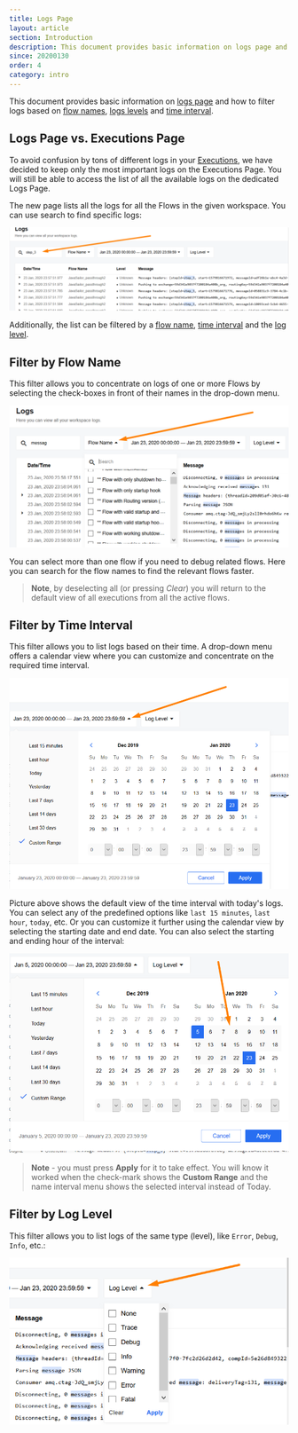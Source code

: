 ```yaml
---
title: Logs Page
layout: article
section: Introduction
description: This document provides basic information on logs page and how to filter logs based on flow names, logs levels and time interval.
since: 20200130
order: 4
category: intro
---
```


This document provides basic information on [logs page](#logs-page-vs-executions-page) and how to filter logs based on [flow names](#flow-name), [logs levels](#log-level) and [time interval](#time-interval).

## Logs Page vs. Executions Page

To avoid confusion by tons of different logs in your [Executions](executions),
we have decided to keep only the most important logs on the Executions Page.
You will still be able to access the list of all the available logs on the dedicated
Logs Page.

The new page lists all the logs for all the Flows in the given workspace.
You can use search to find specific logs:

![Time interval default view](/assets/img/getting-started/logs-page/search-logs.png)

Additionally, the list can be filtered by a [flow name](#filter-by-flow-name),
[time interval](#filter-by-time-interval) and the [log level](#filter-by-log-level).

## Filter by Flow Name

This filter allows you to concentrate on logs of one or more Flows by selecting
the check-boxes in front of their names in the drop-down menu.

![Flow name logs filtering](/assets/img/getting-started/logs-page/filter-by-flow.png)

You can select more than one flow if you need to debug related flows.
Here you can search for the flow names to find the relevant flows faster.

> **Note**, by deselecting all (or pressing *Clear*) you will return to the default
> view of all executions from all the active flows.


## Filter by Time Interval

This filter allows you to list logs based on their time. A drop-down menu
offers a calendar view where you can customize and concentrate on the required time interval.

![Time interval logs filtering](/assets/img/getting-started/logs-page/filter-by-time.png)

Picture above shows the default view of the time interval with today's logs.
You can select any of the predefined options like `last 15 minutes`, `last hour`,
`today`, etc. Or you can customize it further using the calendar view by selecting
the starting date and end date. You can also select the starting and ending hour
of the interval:

![Time interval Custom Range](/assets/img/getting-started/logs-page/filter-by-custom-time.png)

> **Note** - you must press **Apply** for it to take effect. You will know it worked
> when the check-mark shows the **Custom Range** and the name interval menu shows
> the selected interval instead of Today.

## Filter by Log Level

This filter allows you to list logs of the same type (level), like `Error`, `Debug`, `Info`, etc.:

![Level log filtering](/assets/img/getting-started/logs-page/filter-by-level.png)
